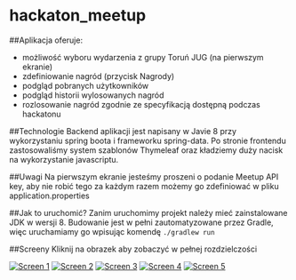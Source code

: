 hackaton_meetup
===============

##Aplikacja oferuje:
- możliwość wyboru wydarzenia z grupy Toruń JUG (na pierwszym ekranie)
- zdefiniowanie nagród (przycisk Nagrody)
- podgląd pobranych użytkowników
- podgląd historii wylosowanych nagród
- rozlosowanie nagród zgodnie ze specyfikacją dostępną podczas hackatonu

##Technologie
Backend aplikacji jest napisany w Javie 8 przy wykorzystaniu spring boota i frameworku spring-data. Po stronie frontendu zastosowaliśmy system szablonów Thymeleaf oraz kładziemy duży nacisk na wykorzystanie javascriptu.

##Uwagi
Na pierwszym ekranie jesteśmy proszeni o podanie Meetup API key, aby nie robić tego za każdym razem możemy go zdefiniować w pliku application.properties

##Jak to uruchomić?
Zanim uruchomimy projekt należy mieć zainstalowane JDK w wersji 8. Budowanie jest w pełni zautomatyzowane przez Gradle, więc uruchamiamy go wpisując komendę
  `./gradlew run`

##Screeny
Kliknij na obrazek aby zobaczyć w pełnej rozdzielczości

[![Screen 1](http://i.imgur.com/A9rCbOPs.jpg)](http://i.imgur.com/A9rCbOP.png)
[![Screen 2](http://i.imgur.com/m3xjIg9s.jpg)](http://i.imgur.com/m3xjIg9.jpg)
[![Screen 3](http://i.imgur.com/73vXIJBs.jpg)](http://i.imgur.com/73vXIJB.jpg)
[![Screen 4](http://i.imgur.com/IFFs4xbs.jpg)](http://i.imgur.com/IFFs4xb.jpg)
[![Screen 5](http://i.imgur.com/cNJ1MIms.jpg)](http://i.imgur.com/cNJ1MIm.jpg)
